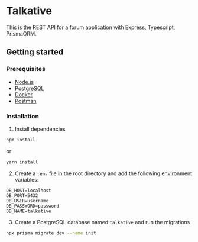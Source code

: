 # Talkative
This is the REST API for a forum application with Express, Typescript, PrismaORM.

## Getting started
### Prerequisites
- [Node.js](https://nodejs.org/en/)
- [PostgreSQL](https://www.postgresql.org/)
- [Docker](https://www.docker.com/)
- [Postman](https://www.postman.com/)

### Installation
1. Install dependencies
```bash
npm install
```
or
```bash
yarn install
```
2. Create a `.env` file in the root directory and add the following environment variables:
```
DB_HOST=localhost
DB_PORT=5432
DB_USER=username
DB_PASSWORD=password
DB_NAME=talkative
```
3. Create a PostgreSQL database named `talkative` and run the migrations
```bash
npx prisma migrate dev --name init
```